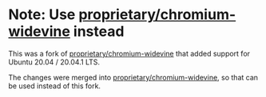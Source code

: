 # Note: Use [proprietary/chromium-widevine](https://github.com/proprietary/chromium-widevine) instead

This was a fork of [proprietary/chromium-widevine](https://github.com/proprietary/chromium-widevine) that added support for Ubuntu 20.04 / 20.04.1 LTS.

The changes were merged into [proprietary/chromium-widevine](https://github.com/proprietary/chromium-widevine), so that can be used instead of this fork.

